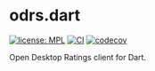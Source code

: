 # odrs.dart

[![license: MPL](https://img.shields.io/badge/license-MPL-magenta.svg)](https://opensource.org/licenses/MPL-2.0)
[![CI](https://github.com/ubuntu-flutter-community/odrs.dart/actions/workflows/ci.yaml/badge.svg)](https://github.com/ubuntu-flutter-community/odrs.dart/actions/workflows/ci.yaml)
[![codecov](https://codecov.io/gh/ubuntu-flutter-community/odrs.dart/branch/main/graph/badge.svg?token=vzZqqi0rzE)](https://codecov.io/gh/ubuntu-flutter-community/odrs.dart)

Open Desktop Ratings client for Dart.
